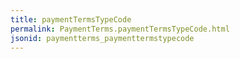 ```yaml
---
title: paymentTermsTypeCode
permalink: PaymentTerms.paymentTermsTypeCode.html
jsonid: paymentterms_paymenttermstypecode
---
```


